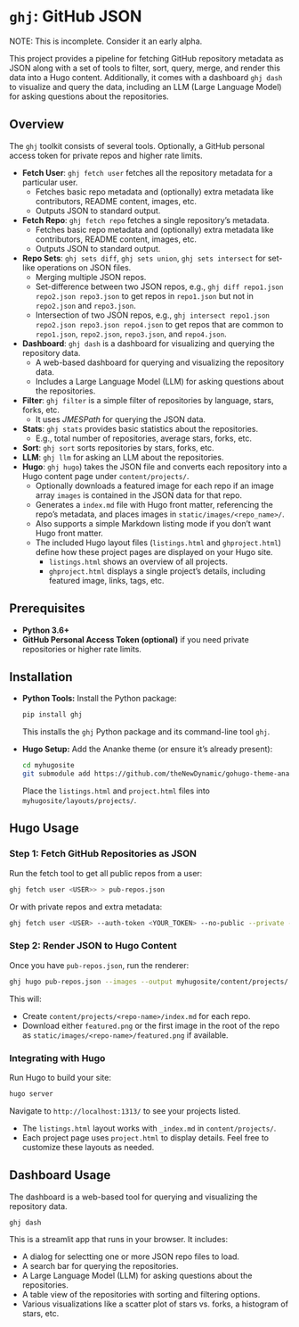 # `ghj`: GitHub JSON

NOTE: This is incomplete. Consider it an early alpha.

This project provides a pipeline for fetching GitHub repository metadata as JSON
along with a set of tools to filter, sort, query, merge, and render this data into a Hugo
content. Additionally, it comes with a dashboard `ghj dash` to visualize and
query the data, including an LLM (Large Language Model) for asking questions
about the repositories.

## Overview

The `ghj` toolkit consists of several tools. Optionally, a GitHub personal access token for private repos and higher rate limits.

- **Fetch User**: `ghj fetch user` fetches all the repository metadata for a particular user.
  - Fetches basic repo metadata and (optionally) extra metadata like contributors, README content, images, etc.
  - Outputs JSON to standard output.
- **Fetch Repo**: `ghj fetch repo` fetches a single repository’s metadata.
  - Fetches basic repo metadata and (optionally) extra metadata like contributors, README content, images, etc.
  - Outputs JSON to standard output.
- **Repo Sets**: `ghj sets diff`, `ghj sets union`, `ghj sets intersect` for set-like operations on JSON files.
  - Merging multiple JSON repos.
  - Set-difference between two JSON repos, e.g., `ghj diff repo1.json repo2.json repo3.json` to get repos in `repo1.json` but not in `repo2.json` and `repo3.json`.
  - Intersection of two JSON repos, e.g., `ghj intersect repo1.json repo2.json repo3.json repo4.json` to get repos that are common to `repo1.json`, `repo2.json`, `repo3.json`, and `repo4.json`.
- **Dashboard**: `ghj dash` is a dashboard for visualizing and querying the repository data.
  - A web-based dashboard for querying and visualizing the repository data.
  - Includes a Large Language Model (LLM) for asking questions about the repositories.
- **Filter**: `ghj filter` is a simple filter of repositories by language, stars, forks, etc.
  - It uses *JMESPath* for querying the JSON data.
- **Stats**: `ghj stats` provides basic statistics about the repositories.
  - E.g., total number of repositories, average stars, forks, etc.
- **Sort**: `ghj sort` sorts repositories by stars, forks, etc.
- **LLM**: `ghj llm` for asking an LLM about the repositories.
- **Hugo**: `ghj hugo`) takes the JSON file and converts each repository into a Hugo content page under `content/projects/`.
  - Optionally downloads a featured image for each repo if an image array `images` is contained in the JSON data for that repo.
  - Generates a `index.md` file with Hugo front matter, referencing the repo’s metadata, and places images in `static/images/<repo_name>/`.
  - Also supports a simple Markdown listing mode if you don’t want Hugo front matter.
  - The included Hugo layout files (`listings.html` and `ghproject.html`) define how these project pages are displayed on your Hugo site.
    - `listings.html` shows an overview of all projects.
    - `ghproject.html` displays a single project’s details, including featured image, links, tags, etc.

## Prerequisites

- **Python 3.6+**
- **GitHub Personal Access Token (optional)** if you need private repositories or higher rate limits.

## Installation

- **Python Tools:** Install the Python package:
  
  ```bash
  pip install ghj
  ```

  This installs the `ghj` Python package and its command-line tool `ghj`.

- **Hugo Setup:** Add the Ananke theme (or ensure it’s already present):

   ```bash
   cd myhugosite
   git submodule add https://github.com/theNewDynamic/gohugo-theme-ananke.git themes/ananke
   ```

   Place the `listings.html` and `project.html` files into `myhugosite/layouts/projects/`.

## Hugo Usage

### Step 1: Fetch GitHub Repositories as JSON

Run the fetch tool to get all public repos from a user:

```bash
ghj fetch user <USER>> > pub-repos.json
```

Or with private repos and extra metadata:

```bash
ghj fetch user <USER> --auth-token <YOUR_TOKEN> --no-public --private --extra > priv-repos.json
```

### Step 2: Render JSON to Hugo Content

Once you have `pub-repos.json`, run the renderer:

```bash
ghj hugo pub-repos.json --images --output myhugosite/content/projects/
```

This will:

- Create `content/projects/<repo-name>/index.md` for each repo.
- Download either `featured.png` or the first image in the root of the repo as `static/images/<repo-name>/featured.png` if available.

### Integrating with Hugo

Run Hugo to build your site:

```bash
hugo server
```

Navigate to `http://localhost:1313/` to see your projects listed.

- The `listings.html` layout works with `_index.md` in `content/projects/`.
- Each project page uses `project.html` to display details. Feel free to customize these layouts as needed.

## Dashboard Usage

The dashboard is a web-based tool for querying and visualizing the repository data.

```bash
ghj dash
```

This is a streamlit app that runs in your browser. It includes:

- A dialog for selectting one or more JSON repo files to load.
- A search bar for querying the repositories.
- A Large Language Model (LLM) for asking questions about the repositories.
- A table view of the repositories with sorting and filtering options.
- Various visualizations like a scatter plot of stars vs. forks, a histogram of stars, etc.

